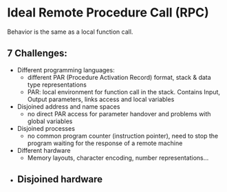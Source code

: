 # Ideal Remote Procedure Call (RPC)

Behavior is the same as a local function call.

## 7 Challenges:

-   Different programming languages:
    -   different PAR (Procedure Activation Record) format, stack & data type representations
    -   PAR: local environment for function call in the stack. Contains Input, Output parameters, links access and local variables
-   Disjoined address and name spaces
    -   no direct PAR access for parameter handover and problems with global variables
-   Disjoined processes
    -   no common program counter (instruction pointer), need to stop the program waiting for the response of a remote machine
- Different hardware
  - Memory layouts, character encoding, number representations...
- Disjoined hardware
  - 
